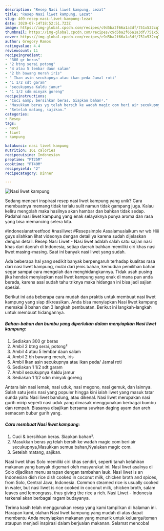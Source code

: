 ```yaml
---
description: "Resep Nasi liwet kampung, Lezat"
title: "Resep Nasi liwet kampung, Lezat"
slug: 409-resep-nasi-liwet-kampung-lezat
date: 2020-07-14T18:52:51.723Z
image: https://img-global.cpcdn.com/recipes/c9d5ba2f66a1a3df/751x532cq70/nasi-liwet-kampung-foto-resep-utama.jpg
thumbnail: https://img-global.cpcdn.com/recipes/c9d5ba2f66a1a3df/751x532cq70/nasi-liwet-kampung-foto-resep-utama.jpg
cover: https://img-global.cpcdn.com/recipes/c9d5ba2f66a1a3df/751x532cq70/nasi-liwet-kampung-foto-resep-utama.jpg
author: Gregory Ramos
ratingvalue: 4.4
reviewcount: 11
recipeingredient:
- "300 gr beras"
- "2 btng serai potong"
- "4 atau 5 lembar daun salam"
- "2 bh bawang merah iris"
- " Ikan asin secukupnya atau ikan peda Jamal roti"
- "1 1/2 sdt garam"
- "secukupnya Kaldu jamur"
- "1 1/2 sdm minyak goreng"
recipeinstructions:
- "Cuci &amp; bersihkan beras. Siapkan bahan²."
- "Masukkan beras yg telah bersih ke wadah magic com beri air secukupnya,Masukkan semua bahan,Nyalakan magic com."
- "Setelah matang, sajikan."
categories:
- Resep
tags:
- nasi
- liwet
- kampung

katakunci: nasi liwet kampung 
nutrition: 161 calories
recipecuisine: Indonesian
preptime: "PT25M"
cooktime: "PT49M"
recipeyield: "2"
recipecategory: Dinner

---
```



![Nasi liwet kampung](https://img-global.cpcdn.com/recipes/c9d5ba2f66a1a3df/751x532cq70/nasi-liwet-kampung-foto-resep-utama.jpg)

Sedang mencari inspirasi resep nasi liwet kampung yang unik? Cara membuatnya memang tidak terlalu sulit namun tidak gampang juga. Kalau keliru mengolah maka hasilnya akan hambar dan bahkan tidak sedap. Padahal nasi liwet kampung yang enak selayaknya punya aroma dan rasa yang bisa memancing selera kita.

#indonesianstreetfood #nasiliwet #Resepsimple Assalamualaikum wr wb Hiii guys silahkan lihat videonya dengan detail ya karena sudah dijelaskan dengan detail. Resep Nasi Liwet - Nasi liwet adalah salah satu sajian nasi khas dari daerah di Indonesia, setiap daerah bahkan memiliki ciri khas nasi liwet masing-masing. Saat ini banyak nasi liwet yang sudah.

Ada beberapa hal yang sedikit banyak berpengaruh terhadap kualitas rasa dari nasi liwet kampung, mulai dari jenis bahan, kemudian pemilihan bahan segar sampai cara mengolah dan menghidangkannya. Tidak usah pusing jika hendak menyiapkan nasi liwet kampung yang enak di mana pun anda berada, karena asal sudah tahu triknya maka hidangan ini bisa jadi sajian spesial.


Berikut ini ada beberapa cara mudah dan praktis untuk membuat nasi liwet kampung yang siap dikreasikan. Anda bisa menyiapkan Nasi liwet kampung memakai 8 bahan dan 3 langkah pembuatan. Berikut ini langkah-langkah untuk membuat hidangannya.

<!--inarticleads1-->

##### Bahan-bahan dan bumbu yang diperlukan dalam menyiapkan Nasi liwet kampung:

1. Sediakan 300 gr beras
1. Ambil 2 btng serai, potong²
1. Ambil 4 atau 5 lembar daun salam
1. Ambil 2 bh bawang merah, iris
1. Ambil  Ikan asin secukupnya atau ikan peda/ Jamal roti
1. Sediakan 1 1/2 sdt garam
1. Ambil secukupnya Kaldu jamur
1. Sediakan 1 1/2 sdm minyak goreng


Antara lain nasi lemak, nasi uduk, nasi megono, nasi gemuk, dan lainnya. Salah satu jenis nasi yang populer hingga kini ialah liwet yang masuk tatar sunda yaitu Nasi liwet bandung, atau dikenal. Nasi liwet merupakan nasi gurih mirip seperti nasi uduk yang dimasak menggunakan berbagai bumbu dan rempah. Biasanya disajikan bersama suwiran daging ayam dan areh semacam bubur gurih yang. 

<!--inarticleads2-->

##### Cara membuat Nasi liwet kampung:

1. Cuci &amp; bersihkan beras. Siapkan bahan².
1. Masukkan beras yg telah bersih ke wadah magic com beri air secukupnya,Masukkan semua bahan,Nyalakan magic com.
1. Setelah matang, sajikan.


Nasi liwet khas Solo memiliki ciri khas sendiri, seperti tanah kelahiran makanan yang banyak digemari oleh masyarakat ini. Nasi liwet asalnya di Solo dijadikan menu sarapan dengan tambahan lauk. Nasi liwet is an Indonesian dish rice dish cooked in coconut milk, chicken broth and spices, from Solo, Central Java, Indonesia. Common steamed rice is usually cooked in water, but nasi liwet is rice cooked in coconut milk, chicken broth, salam leaves and lemongrass, thus giving the rice a rich. Nasi Liwet - Indonesia terkenal akan berbagai ragam budayanya. 

Terima kasih telah menggunakan resep yang kami tampilkan di halaman ini. Harapan kami, olahan Nasi liwet kampung yang mudah di atas dapat membantu Anda menyiapkan makanan yang menarik untuk keluarga/teman ataupun menjadi inspirasi dalam berjualan makanan. Selamat mencoba!
